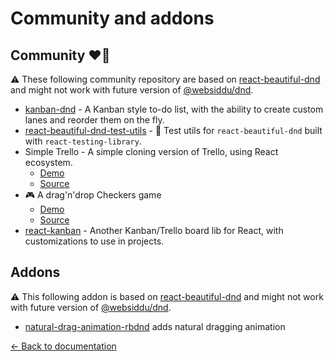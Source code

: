 # Community and addons

## Community ❤️👋

⚠️ These following community repository are based on [react-beautiful-dnd](https://github.com/atlassian/react-beautiful-dnd) and might not work with future version of [@websiddu/dnd](https://github.com/websiddu/dnd).

- [kanban-dnd](https://kanban-dnd.glitch.me) - A Kanban style to-do list, with the ability to create custom lanes and reorder them on the fly.
- [react-beautiful-dnd-test-utils](https://github.com/colinrcummings/react-beautiful-dnd-test-utils) - 🧤 Test utils for `react-beautiful-dnd` built with `react-testing-library`.
- Simple Trello - A simple cloning version of Trello, using React ecosystem.
  - [Demo](https://simple-trello.netlify.com/)
  - [Source](https://github.com/ng-hai/simple-trello)
- 🎮 A drag'n'drop Checkers game
  - [Demo](https://checkers-game.netlify.com/)
  - [Source](https://github.com/emanuellarini/checkers)
- [react-kanban](https://github.com/lourenci/react-kanban) - Another Kanban/Trello board lib for React, with customizations to use in projects.

## Addons

⚠️ This following addon is based on [react-beautiful-dnd](https://github.com/atlassian/react-beautiful-dnd) and might not work with future version of [@websiddu/dnd](https://github.com/websiddu/dnd).

- [natural-drag-animation-rbdnd](https://github.com/rokborf/natural-drag-animation-rbdnd) adds natural dragging animation

[← Back to documentation](/README.md#documentation-)
